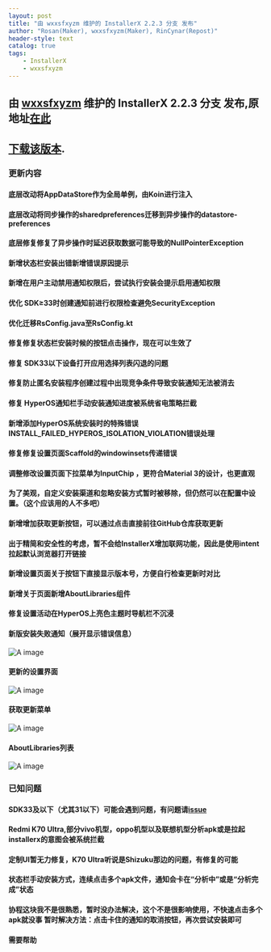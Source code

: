 ```yaml
---
layout: post
title: "由 wxxsfxyzm 维护的 InstallerX 2.2.3 分支 发布"
author: "Rosan(Maker), wxxsfxyzm(Maker), RinCynar(Repost)"
header-style: text
catalog: true
tags:
    - InstallerX
    - wxxsfxyzm
---
```


## 由 [wxxsfxyzm](https://github.com/wxxsfxyzm) 维护的 InstallerX 2.2.3 分支 发布,原地址[在此](https://github.com/wxxsfxyzm/InstallerX-Revived/releases/tag/v2.2.3)
## [下载该版本](/file/InstallerX-wxxsfxyzm-2.2.3.apk).

### 更新内容

#### 底层改动将AppDataStore作为全局单例，由Koin进行注入
#### 底层改动将同步操作的sharedpreferences迁移到异步操作的datastore-preferences
#### 底层修复修复了异步操作时延迟获取数据可能导致的NullPointerException
#### 新增状态栏安装出错新增错误原因提示
#### 新增在用户主动禁用通知权限后，尝试执行安装会提示启用通知权限
#### 优化 SDK≥33时创建通知前进行权限检查避免SecurityException
#### 优化迁移RsConfig.java至RsConfig.kt
#### 修复修复状态栏安装时候的按钮点击操作，现在可以生效了
#### 修复 SDK33以下设备打开应用选择列表闪退的问题
#### 修复防止匿名安装程序创建过程中出现竞争条件导致安装通知无法被消去
#### 修复 HyperOS通知栏手动安装通知进度被系统省电策略拦截
#### 新增添加HyperOS系统安装时的特殊错误INSTALL_FAILED_HYPEROS_ISOLATION_VIOLATION错误处理
#### 修复修复设置页面Scaffold的windowinsets传递错误
#### 调整修改设置页面下拉菜单为InputChip ，更符合Material 3的设计，也更直观
#### 为了美观，自定义安装渠道和忽略安装方式暂时被移除，但仍然可以在配置中设置。（这个应该用的人不多吧）
#### 新增增加获取更新按钮，可以通过点击直接前往GitHub仓库获取更新
#### 出于精简和安全性的考虑，暂不会给InstallerX增加联网功能，因此是使用intent拉起默认浏览器打开链接
#### 新增设置页面关于按钮下直接显示版本号，方便自行检查更新时对比
#### 新增关于页面新增AboutLibraries组件
#### 修复设置活动在HyperOS上亮色主题时导航栏不沉浸

#### 新版安装失败通知（展开显示错误信息）
<img src="/file/InstallerX-wxxsfxyzm-2.2.3-0.png" alt="A image">

#### 更新的设置界面
<img src="/file/InstallerX-wxxsfxyzm-2.2.3-1.png" alt="A image">

#### 获取更新菜单
<img src="/file/InstallerX-wxxsfxyzm-2.2.3-2.png" alt="A image">

#### AboutLibraries列表
<img src="/file/InstallerX-wxxsfxyzm-2.2.3-3.png" alt="A image">

### 已知问题

#### SDK33及以下（尤其31以下）可能会遇到问题，有问题请[issue](https://github.com/wxxsfxyzm/InstallerX-Revived/issues)
#### Redmi K70 Ultra,部分vivo机型，oppo机型以及联想机型分析apk或是拉起installerx的意图会被系统拦截
#### 定制UI暂无力修复，K70 Ultra听说是Shizuku那边的问题，有修复的可能
#### 状态栏手动安装方式，连续点击多个apk文件，通知会卡在“分析中”或是“分析完成”状态
#### 协程这块我不是很熟悉，暂时没办法解决，这个不是很影响使用，不快速点击多个apk就没事 暂时解决方法：点击卡住的通知的取消按钮，再次尝试安装即可
#### 需要帮助